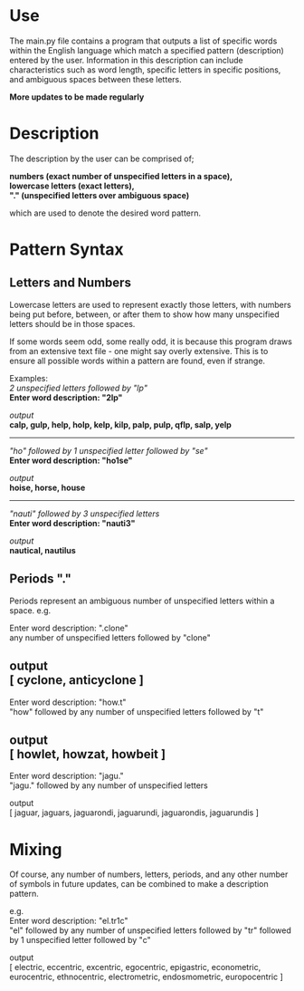 # Use
The main.py file contains a program that outputs a list of specific words within the English language which match a specified pattern (description) entered by the user.
Information in this description can include characteristics such as word length, specific letters in specific positions, and ambiguous spaces between these letters.  

**More updates to be made regularly**
# Description
The description by the user can be comprised of;  

**numbers (exact number of unspecified letters in a space),**  
**lowercase letters (exact letters),**  
**"." (unspecified letters over ambiguous space)**  

which are used to denote the desired word pattern.
# Pattern Syntax
## Letters and Numbers
Lowercase letters are used to represent exactly those letters, with numbers being put before, between, or after them to show how many unspecified letters should be in those spaces.

If some words seem odd, some really odd, it is because this program draws from an extensive text file - one might say overly extensive. This is to ensure all possible words within a pattern are found, even if strange.    

Examples:  
_2 unspecified letters followed by "lp"_   
**Enter word description: "2lp"** 

_output_  
**calp, gulp, help, holp, kelp, kilp, palp, pulp, qflp, salp, yelp**
_________________________________
_"ho" followed by 1 unspecified letter followed by "se"_  
**Enter word description: "ho1se"**  

_output_   
**hoise, horse, house** 
_________________________________
_"nauti" followed by 3 unspecified letters_  
**Enter word description: "nauti3"**   

_output_   
**nautical, nautilus**  
## Periods "."
Periods represent an ambiguous number of unspecified letters within a space. 
e.g. 

Enter word description: ".clone"   
 any number of unspecified letters followed by "clone"   

 output   
[ cyclone, anticyclone ]  
---------------------------------------  
Enter word description: "how.t"  
 "how" followed by any number of unspecified letters followed by "t"   

 output   
[ howlet, howzat, howbeit ]  
---------------------------------------  
Enter word description: "jagu."  
 "jagu." followed by any number of unspecified letters   

 output   
[ jaguar, jaguars, jaguarondi, jaguarundi, jaguarondis, jaguarundis ]  

# Mixing
Of course, any number of numbers, letters, periods, and any other number of symbols in future updates, can be combined to make a description pattern.

e.g.  
Enter word description: "el.tr1c"   
"el" followed by any number of unspecified letters followed by "tr" followed by 1 unspecified letter followed by "c" 

 output   
[ electric, eccentric, excentric, egocentric, epigastric, econometric, eurocentric, ethnocentric, electrometric, endosmometric, europocentric ]

